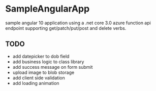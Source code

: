 # SampleAngularApp

sample angular 10 application using a .net core 3.0 azure function api endpoint supporting get/patch/put/post and delete verbs.

## TODO
* add datepicker to dob field
* add business logic to class library
* add success message on form submit
* upload image to blob storage
* add client side validation
* add loading animation
